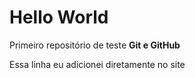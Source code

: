 # Hello World
 Primeiro repositório de teste **Git e GitHub**

 Essa linha eu adicionei diretamente no site
